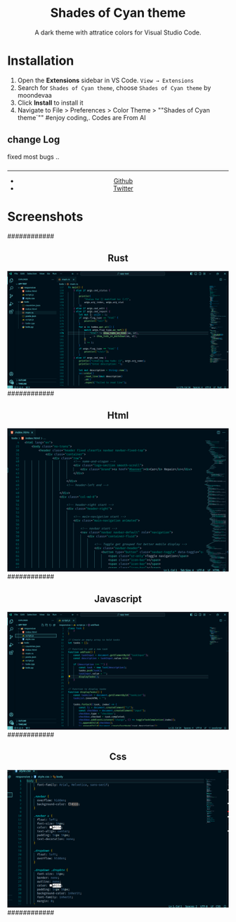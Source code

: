 <div align="center">

# Shades of Cyan theme

A dark theme with attratice colors for Visual Studio Code.
</div>

# Installation

1. Open the **Extensions** sidebar in VS Code. `View → Extensions`
2. Search for `Shades of Cyan theme`, choose `Shades of Cyan theme` by moondevaa
3. Click **Install** to install it
4. Navigate to File > Preferences > Color Theme > ""Shades of Cyan theme`""
#enjoy coding,.
Codes are From AI
## change Log
fixed most bugs ..
###
  <div align="center">
    <hr />
    <ul>
    <li> <a href="https://github.com/AaBbdev29">Github</a> </li>
    <li> <a href="https://twitter.com/imaginative_dev">Twitter</a></li>
    </ul>
  </div>

# Screenshots

############
<div align="center">
    <h2>Rust</h2>
    <img src="https://github.com/AaBbdev29/Shades-of-Cyan-Theme/blob/main/%20screenshots/rust.png?raw=true" alt="Rust"/>
</div>
############
<div align="center">
    <h2>Html</h2>
    <img src="https://github.com/AaBbdev29/Shades-of-Cyan-Theme/blob/main/%20screenshots/html.png?raw=true" alt="Html"/>
</div>
############
<div align="center">
    <h2>Javascript</h2>
    <img src="https://github.com/AaBbdev29/Shades-of-Cyan-Theme/blob/main/%20screenshots/js.png?raw=true" alt="js"/>
</div>
############
<div align="center">
    <h2>Css</h2>
    <img src="https://github.com/AaBbdev29/Shades-of-Cyan-Theme/blob/main/%20screenshots/css.png?raw=true" alt="css"/>
</div>
############

